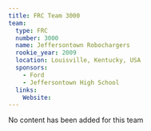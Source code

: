 ```yaml
---
title: FRC Team 3000
team:
  type: FRC
  number: 3000
  name: Jeffersontown Robochargers
  rookie_year: 2009
  location: Louisville, Kentucky, USA
  sponsors:
    - Ford
    - Jeffersontown High School
  links:
    Website: 
---
```

No content has been added for this team